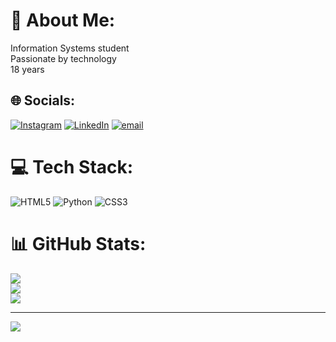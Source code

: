 # 💫 About Me:
Information Systems student <br>Passionate by technology <br>18 years 


## 🌐 Socials:
[![Instagram](https://img.shields.io/badge/Instagram-%23E4405F.svg?logo=Instagram&logoColor=white)](https://instagram.com/jessie.brt) [![LinkedIn](https://img.shields.io/badge/LinkedIn-%230077B5.svg?logo=linkedin&logoColor=white)](https://linkedin.com/in/jéssica-brito-bb4447344) [![email](https://img.shields.io/badge/Email-D14836?logo=gmail&logoColor=white)](mailto:jessicabrito0619@gmail.com) 

# 💻 Tech Stack:
![HTML5](https://img.shields.io/badge/html5-%23E34F26.svg?style=for-the-badge&logo=html5&logoColor=white) ![Python](https://img.shields.io/badge/python-3670A0?style=for-the-badge&logo=python&logoColor=ffdd54) ![CSS3](https://img.shields.io/badge/css3-%231572B6.svg?style=for-the-badge&logo=css3&logoColor=white)
# 📊 GitHub Stats:
![](https://github-readme-stats.vercel.app/api?username=jessbrt19&theme=dark&hide_border=false&include_all_commits=true&count_private=true)<br/>
![](https://nirzak-streak-stats.vercel.app/?user=jessbrt19&theme=dark&hide_border=false)<br/>
![](https://github-readme-stats.vercel.app/api/top-langs/?username=jessbrt19&theme=dark&hide_border=false&include_all_commits=true&count_private=true&layout=compact)

---
[![](https://visitcount.itsvg.in/api?id=jessbrt19&icon=0&color=0)](https://visitcount.itsvg.in)

<!-- Proudly created with GPRM ( https://gprm.itsvg.in ) -->
